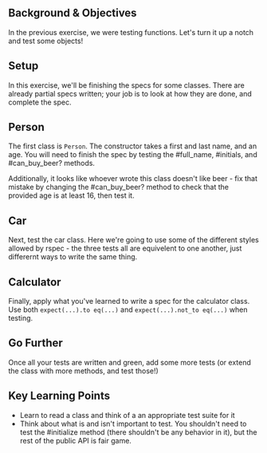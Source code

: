 ## Background & Objectives

In the previous exercise, we were testing functions. Let's turn it up a notch and test some objects!

## Setup

In this exercise, we'll be finishing the specs for some classes. There are already partial specs written; your job is to look at how they are done, and complete the spec.

## Person
The first class is `Person`. The constructor takes a first and last name, and an age. You will need to finish the spec
by testing the #full_name, #initials, and #can_buy_beer? methods.

Additionally, it looks like whoever wrote this class doesn't like beer - fix that mistake by changing the #can_buy_beer?
method to check that the provided age is at least 16, then test it.

## Car
Next, test the car class. Here we're going to use some of the different styles allowed by rspec - the three tests all
are equivelent to one another, just differernt ways to write the same thing.

## Calculator
Finally, apply what you've learned to write a spec for the calculator class. Use both `expect(...).to eq(...)` and
`expect(...).not_to eq(...)` when testing.

## Go Further

Once all your tests are written and green, add some more tests (or extend the class with more methods, and test those!)

## Key Learning Points

- Learn to read a class and think of a an appropriate test suite for it
- Think about what is and isn't important to test. You shouldn't need to test the #initialize method (there shouldn't be
  any behavior in it), but the rest of the public API is fair game.
